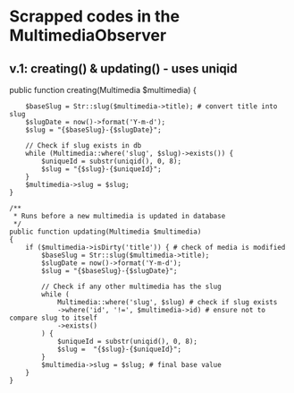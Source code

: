 # Scrapped codes in the MultimediaObserver

## v.1: creating() & updating() - uses uniqid
  public function creating(Multimedia $multimedia)
    {

        $baseSlug = Str::slug($multimedia->title); # convert title into slug 
        $slugDate = now()->format('Y-m-d');
        $slug = "{$baseSlug}-{$slugDate}";

        // Check if slug exists in db 
        while (Multimedia::where('slug', $slug)->exists()) {
            $uniqueId = substr(uniqid(), 0, 8);
            $slug = "{$slug}-{$uniqueId}";
        }
        $multimedia->slug = $slug;
    }

    /**
     * Runs before a new multimedia is updated in database
     */
    public function updating(Multimedia $multimedia)
    {
        if ($multimedia->isDirty('title')) { # check of media is modified 
            $baseSlug = Str::slug($multimedia->title);
            $slugDate = now()->format('Y-m-d');
            $slug = "{$baseSlug}-{$slugDate}";

            // Check if any other multimedia has the slug 
            while (
                Multimedia::where('slug', $slug) # check if slug exists
                ->where('id', '!=', $multimedia->id) # ensure not to compare slug to itself
                ->exists()
            ) {
                $uniqueId = substr(uniqid(), 0, 8);
                $slug =  "{$slug}-{$uniqueId}";
            }
            $multimedia->slug = $slug; # final base value 
        }
    }
